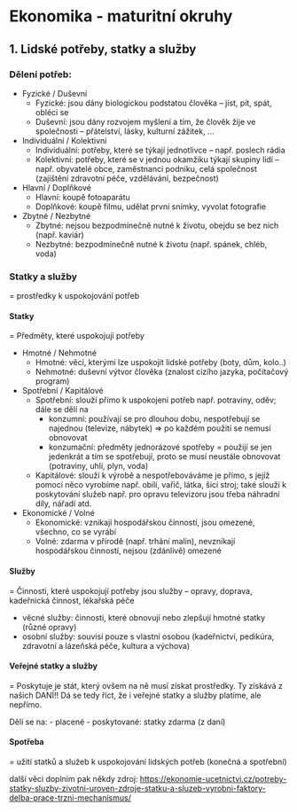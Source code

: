 # Ekonomika - maturitní okruhy

## 1. Lidské potřeby, statky a služby

### Dělení potřeb:
- Fyzické / Duševní
    - Fyzické: jsou dány biologickou podstatou člověka – jíst, pít, spát, obléci se
    - Duševní: jsou dány rozvojem myšlení a tím, že člověk žije ve společnosti – přátelství, lásky, kulturní zážitek, ...
- Individuální / Kolektivní
    - Individuální: potřeby, které se týkají jednotlivce – např. poslech rádia
    - Kolektivní: potřeby, které se v jednou okamžiku týkají skupiny lidí – např. obyvatelé obce, zaměstnanci podniku, celá společnost (zajištění zdravotní péče, vzdělávání, bezpečnost)
- Hlavní / Doplňkové
    - Hlavní: koupě fotoaparátu
    - Doplňkové: koupě filmu, udělat první snímky, vyvolat fotografie
- Zbytné / Nezbytné
    - Zbytné: nejsou bezpodmínečně nutné k životu, obejdu se bez nich (např. kaviár)
    - Nezbytné: bezpodmínečně nutné k životu (např. spánek, chléb, voda)

### Statky a služby
= prostředky k uspokojování potřeb

#### Statky
= Předměty, které uspokojují potřeby

- Hmotné / Nehmotné
    - Hmotné: věci, kterými lze uspokojit lidské potřeby (boty, dům, kolo..)
    - Nehmotné: duševní výtvor člověka (znalost cizího jazyka, počítačový program)
- Spotřební / Kapitálové
    - Spotřební: slouží přímo k uspokojení potřeb např. potraviny, oděv; dále se dělí na
        - konzumní: používají se pro dlouhou dobu, nespotřebují se najednou (televize, nábytek) => po každém použití se nemusí obnovovat
        - konzumační: předměty jednorázové spotřeby = použijí se jen jedenkrát a tím se spotřebují, proto se musí neustále obnovovat (potraviny, uhlí, plyn, voda)
    - Kapitálové: slouží k výrobě a nespotřebováváme je přímo, s jejíž pomocí něco vyrobíme např. obilí, vařič, látka, šicí stroj; také slouží k poskytování služeb např. pro opravu televizoru jsou třeba náhradní díly, nářadí atd.
- Ekonomické / Volné
    - Ekonomické: vznikají hospodářskou činností, jsou omezené, všechno, co se vyrábí
    - Volné: zdarma v přírodě (např. trhání malin), nevznikají hospodářskou činností, nejsou (zdánlivě) omezené

#### Služby
= Činnosti, které uspokojují potřeby jsou služby – opravy, doprava, kadeřnická činnost, lékařská péče

- věcné služby: činnosti, které obnovují nebo zlepšují hmotné statky (různé opravy)
- osobní služby: souvisí pouze s vlastní osobou (kadeřnictví, pedikúra, zdravotní a lázeňská péče, kultura a výchova)

#### Veřejné statky a služby
= Poskytuje je stát, který ovšem na ně musí získat prostředky. Ty získává z našich DANÍ!! Dá se tedy říct, že i veřejné statky a služby platíme, ale nepřímo.

Dělí se na:
    - placené
    - poskytované: statky zdarma (z daní)

#### Spotřeba
= užití statků a služeb k uspokojování lidských potřeb (konečná a spotřební)

další věci doplnim pak někdy
zdroj: https://ekonomie-ucetnictvi.cz/potreby-statky-sluzby-zivotni-uroven-zdroje-statku-a-sluzeb-vyrobni-faktory-delba-prace-trzni-mechanismus/